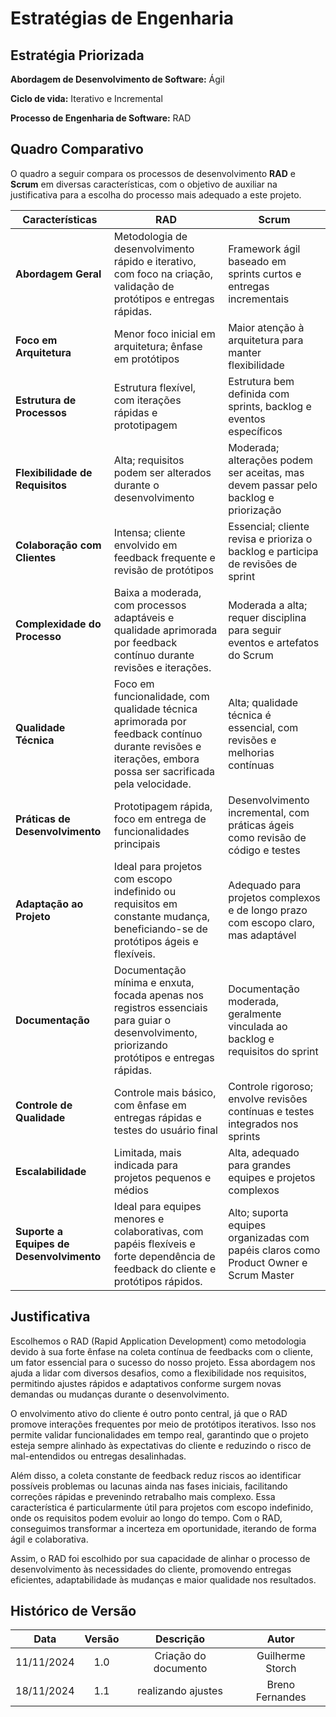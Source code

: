 # Estratégias de Engenharia

## Estratégia Priorizada

**Abordagem de Desenvolvimento de Software:** Ágil

**Ciclo de vida:** Iterativo e Incremental

**Processo de Engenharia de Software:** RAD

## Quadro Comparativo

O quadro a seguir compara os processos de desenvolvimento **RAD** e **Scrum** em diversas características, com o objetivo de auxiliar na justificativa para a escolha do processo mais adequado a este projeto.

| Características               | RAD                                                                 | Scrum                                                                           |
|-------------------------------|---------------------------------------------------------------------|--------------------------------------------------------------------------------|
| **Abordagem Geral**           | Metodologia de desenvolvimento rápido e iterativo, com foco na criação, validação de protótipos e entregas rápidas. | Framework ágil baseado em sprints curtos e entregas incrementais              |
| **Foco em Arquitetura**       | Menor foco inicial em arquitetura; ênfase em protótipos           | Maior atenção à arquitetura para manter flexibilidade                         |
| **Estrutura de Processos**    | Estrutura flexível, com iterações rápidas e prototipagem          | Estrutura bem definida com sprints, backlog e eventos específicos             |
| **Flexibilidade de Requisitos** | Alta; requisitos podem ser alterados durante o desenvolvimento    | Moderada; alterações podem ser aceitas, mas devem passar pelo backlog e priorização |
| **Colaboração com Clientes**  | Intensa; cliente envolvido em feedback frequente e revisão de protótipos | Essencial; cliente revisa e prioriza o backlog e participa de revisões de sprint |
| **Complexidade do Processo**  | Baixa a moderada, com processos adaptáveis e qualidade aprimorada por feedback contínuo durante revisões e iterações.          | Moderada a alta; requer disciplina para seguir eventos e artefatos do Scrum   |
| **Qualidade Técnica**         | Foco em funcionalidade, com qualidade técnica aprimorada por feedback contínuo durante revisões e iterações, embora possa ser sacrificada pela velocidade. | Alta; qualidade técnica é essencial, com revisões e melhorias contínuas       |
| **Práticas de Desenvolvimento** | Prototipagem rápida, foco em entrega de funcionalidades principais | Desenvolvimento incremental, com práticas ágeis como revisão de código e testes |
| **Adaptação ao Projeto**      | Ideal para projetos com escopo indefinido ou requisitos em constante mudança, beneficiando-se de protótipos ágeis e flexíveis.  | Adequado para projetos complexos e de longo prazo com escopo claro, mas adaptável |
| **Documentação**      | Documentação mínima e enxuta, focada apenas nos registros essenciais para guiar o desenvolvimento, priorizando protótipos e entregas rápidas.  | Documentação moderada, geralmente vinculada ao backlog e requisitos do sprint |
| **Controle de Qualidade**      | Controle mais básico, com ênfase em entregas rápidas e testes do usuário final | Controle rigoroso; envolve revisões contínuas e testes integrados nos sprints |
| **Escalabilidade**      | Limitada, mais indicada para projetos pequenos e médios  | Alta, adequado para grandes equipes e projetos complexos |
| **Suporte a Equipes de Desenvolvimento**      | Ideal para equipes menores e colaborativas, com papéis flexíveis e forte dependência de feedback do cliente e protótipos rápidos. | Alto; suporta equipes organizadas com papéis claros como Product Owner e Scrum Master |




## Justificativa

Escolhemos o RAD (Rapid Application Development) como metodologia devido à sua forte ênfase na coleta contínua de feedbacks com o cliente, um fator essencial para o sucesso do nosso projeto. Essa abordagem nos ajuda a lidar com diversos desafios, como a flexibilidade nos requisitos, permitindo ajustes rápidos e adaptativos conforme surgem novas demandas ou mudanças durante o desenvolvimento.

O envolvimento ativo do cliente é outro ponto central, já que o RAD promove interações frequentes por meio de protótipos iterativos. Isso nos permite validar funcionalidades em tempo real, garantindo que o projeto esteja sempre alinhado às expectativas do cliente e reduzindo o risco de mal-entendidos ou entregas desalinhadas.

Além disso, a coleta constante de feedback reduz riscos ao identificar possíveis problemas ou lacunas ainda nas fases iniciais, facilitando correções rápidas e prevenindo retrabalho mais complexo. Essa característica é particularmente útil para projetos com escopo indefinido, onde os requisitos podem evoluir ao longo do tempo. Com o RAD, conseguimos transformar a incerteza em oportunidade, iterando de forma ágil e colaborativa.

Assim, o RAD foi escolhido por sua capacidade de alinhar o processo de desenvolvimento às necessidades do cliente, promovendo entregas eficientes, adaptabilidade às mudanças e maior qualidade nos resultados.
##  Histórico de Versão

| **Data** | **Versão** | **Descrição** | **Autor** |
| :--------: | :--------: | :--------:  | :--------: | 
|      11/11/2024      |      1.0      |      Criação do documento       |     Guilherme Storch     |
|      18/11/2024      |      1.1      |       realizando ajustes      |     Breno Fernandes     |